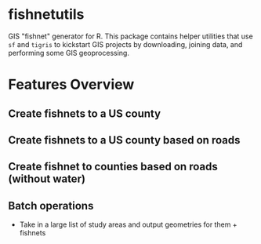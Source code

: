 # fishnetutils

GIS "fishnet" generator for R. This package contains helper utilities that use `sf` and `tigris` to kickstart GIS projects by downloading, joining data, and performing some GIS geoprocessing.


# Features Overview

## Create fishnets to a US county

## Create fishnets to a US county based on roads

## Create fishnet to counties based on roads (without water)

## Batch operations
- Take in a large list of study areas and output geometries for them + fishnets
